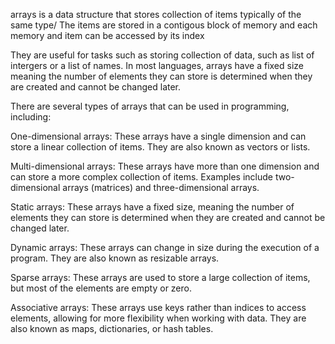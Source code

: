 arrays is a data structure that stores collection of items typically of the same type/ The items are stored in a contigous block of memory and each memory and item can be accessed by its index

They are useful for tasks such as storing collection of data, such as list of intergers or a list of names. In most languages, arrays have a fixed size meaning the number of elements they can store is determined when they are created and cannot be changed later.



There are several types of arrays that can be used in programming, including:

One-dimensional arrays: These arrays have a single dimension and can store a linear collection of items. They are also known as vectors or lists.

Multi-dimensional arrays: These arrays have more than one dimension and can store a more complex collection of items. Examples include two-dimensional arrays (matrices) and three-dimensional arrays.

Static arrays: These arrays have a fixed size, meaning the number of elements they can store is determined when they are created and cannot be changed later.

Dynamic arrays: These arrays can change in size during the execution of a program. They are also known as resizable arrays.

Sparse arrays: These arrays are used to store a large collection of items, but most of the elements are empty or zero.

Associative arrays: These arrays use keys rather than indices to access elements, allowing for more flexibility when working with data. They are also known as maps, dictionaries, or hash tables.